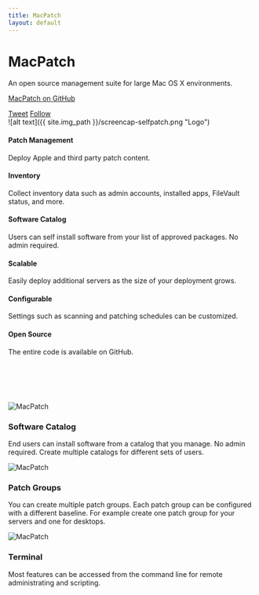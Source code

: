 ```yaml
---
title: MacPatch
layout: default
---
```


<!-- jumbotron -->
<div class="jumbotron text-center">
  <h1>MacPatch</h1>
  <p class="lead">An open source management suite for large Mac OS X environments.</p>
  <p><a class="btn btn-lg btn-success" href="https://github.com/SMSG-MAC-DEV/MacPatch" role="button"><i class="fa fa-github fa-lg"></i> MacPatch on GitHub</a></p>
  <!-- Social Buttons -->
  <a class="btn btn-link underline-off" href="https://twitter.com/share?text=MacPatch+-+The+open+source+Mac+OS+X+management+suite&url=http%3A%2F%2Fmacpatch.github.io" onclick="return popup('https://twitter.com/share?text=MacPatch+-+The+open+source+Mac+OS+X+management+suite&url=http%3A%2F%2Fmacpatch.github.io')"><i class="fa fa-twitter"></i> Tweet</a>
  <a class="btn btn-link underline-off" href="https://twitter.com/intent/user?screen_name=macpatchsw" onclick="return popitup('https://twitter.com/intent/user?screen_name=macpatchsw')"><i class="fa fa-twitter"></i> Follow</a>
  <!-- /Social Buttons -->
</div> 
<!-- /jumbotron -->

<div class="text-center" markdown="1">
  ![alt text]({{ site.img_path }}/screencap-selfpatch.png "Logo")
</div>


<div>
  <div class="row">
    <div class="col-lg-4">
      <h4><span class="glyphicon glyphicon-download"></span> Patch Management</h4>
      <p>
        Deploy Apple and third party patch content.
      </p>
    </div>
    <div class="col-lg-4">
      <h4><span class="glyphicon glyphicon-stats"></span> Inventory</h4>
      <p>
        Collect inventory data such as admin accounts, installed apps, FileVault status, and more.
      </p>
    </div>
    <div class="col-lg-4">
      <h4><span class="glyphicon glyphicon-book"></span> Software Catalog</h4>
      <p>
        Users can self install software from your list of approved packages. No admin required.
      </p>
    </div>
  </div>
  <div class="row">
    <div class="col-lg-4">
      <h4><span class="glyphicon glyphicon-fullscreen"></span> Scalable</h4>
      <p>
        Easily deploy additional servers as the size of your deployment grows.
      </p>
    </div>
    <div class="col-lg-4">
      <h4><span class="glyphicon glyphicon-tasks"></span> Configurable</h4>
      <p>
        Settings such as scanning and patching schedules can be customized.
      </p>
    </div>
    <div class="col-lg-4">
      <h4><span class="glyphicon glyphicon-share"></span> Open Source</h4>
      <p>
        The entire code is available on GitHub.
      </p>
    </div>
  </div>
</div>

<div class="row text-center" style="padding-top: 80px">
  <div class="col-sm-4">
    <img src="{{ site.img_path }}/swcatalog.png" alt="MacPatch" class="center-block">
    <h3>Software Catalog</h3>
    <p>End users can install software from a catalog that you manage. No admin required. Create multiple catalogs for different sets of users.</p>
  </div>
  <div class="col-sm-4">
    <img src="{{ site.img_path }}/patchgroup.png" alt="MacPatch" class="center-block">
    <h3>Patch Groups</h3>
    <p>You can create multiple patch groups. Each patch group can be configured with a different baseline. For example create one patch group for your servers and one for desktops.</p>
  </div>
  <div class="col-sm-4">
    <img src="{{ site.img_path }}/terminal.png" alt="MacPatch" class="center-block">
    <h3>Terminal</h3>
    <p>Most features can be accessed from the command line for remote administrating and scripting.</p>
  </div>
</div>
  

